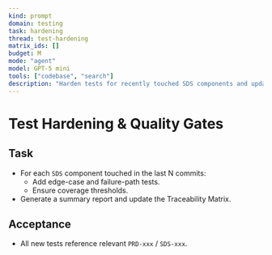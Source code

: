 ```yaml
---
kind: prompt
domain: testing
task: hardening
thread: test-hardening
matrix_ids: []
budget: M
mode: "agent"
model: GPT-5 mini
tools: ["codebase", "search"]
description: "Harden tests for recently touched SDS components and update traceability."
---
```


# Test Hardening & Quality Gates

## Task

-   For each `SDS` component touched in the last N commits:
    -   Add edge-case and failure-path tests.
    -   Ensure coverage thresholds.
-   Generate a summary report and update the Traceability Matrix.

## Acceptance

-   All new tests reference relevant `PRD-xxx` / `SDS-xxx`.
